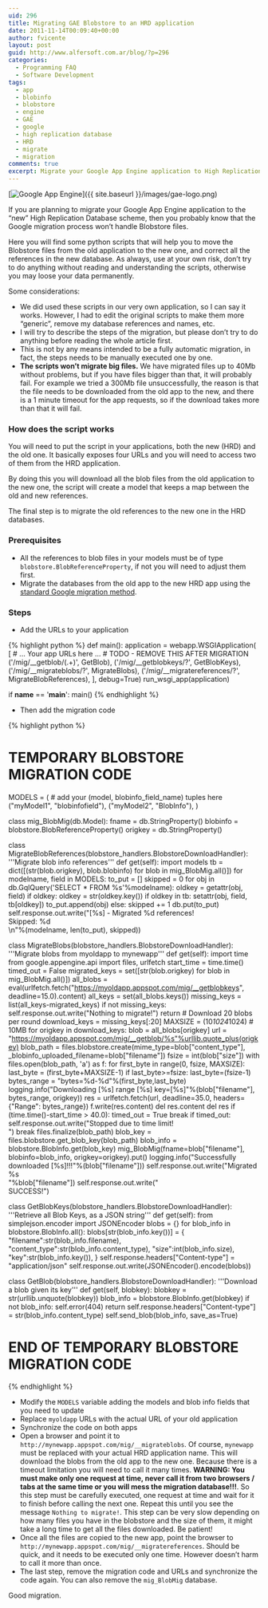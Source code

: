 ```yaml
---
uid: 296
title: Migrating GAE Blobstore to an HRD application
date: 2011-11-14T00:09:40+00:00
author: fvicente
layout: post
guid: http://www.alfersoft.com.ar/blog/?p=296
categories:
  - Programming FAQ
  - Software Development
tags:
  - app
  - blobinfo
  - blobstore
  - engine
  - GAE
  - google
  - high replication database
  - HRD
  - migrate
  - migration
comments: true
excerpt: Migrate your Google App Engine application to High Replication Database scheme
---
```

[<img src="{{ site.baseurl }}/images/gae-logo.png" alt="Google App Engine" title="google app engine"/>]({{ site.baseurl }}/images/gae-logo.png)

If you are planning to migrate your Google App Engine application to the &#8220;new&#8221; High Replication Database scheme, then you probably know that the Google migration process won&#8217;t handle Blobstore files.

Here you will find some python scripts that will help you to move the Blobstore files from the old application to the new one, and correct all the references in the new database. As always, use at your own risk, don&#8217;t try to do anything without reading and understanding the scripts, otherwise you may loose your data permanently.

<!--more-->

Some considerations:

* We did used these scripts in our very own application, so I can say it works. However, I had to edit the original scripts to make them more &#8220;generic&#8221;, remove my database references and names, etc.
* I will try to describe the steps of the migration, but please don&#8217;t try to do anything before reading the whole article first.
* This is not by any means intended to be a fully automatic migration, in fact, the steps needs to be manually executed one by one.
* **The scripts won&#8217;t migrate big files.** We have migrated files up to 40Mb without problems, but if you have files bigger than that, it will probably fail. For example we tried a 300Mb file unsuccessfully, the reason is that the file needs to be downloaded from the old app to the new, and there is a 1 minute timeout for the app requests, so if the download takes more than that it will fail.

### How does the script works

You will need to put the script in your applications, both the new (HRD) and the old one. It basically exposes four URLs and you will need to access two of them from the HRD application.

By doing this you will download all the blob files from the old application to the new one, the script will create a model that keeps a map between the old and new references.

The final step is to migrate the old references to the new one in the HRD databases.

### Prerequisites

* All the references to blob files in your models must be of type `blobstore.BlobReferenceProperty`, if not you will need to adjust them first.
* Migrate the databases from the old app to the new HRD app using the [standard Google migration method](http://code.google.com/appengine/docs/adminconsole/applicationsettings.html#Migrate_from_Master/Slave_to_High_Replication_Datastore "Google App Engine migrate datastore").

### Steps

* Add the URLs to your application

{% highlight python %}
def main():
    application = webapp.WSGIApplication(
          [
           # ... Your app URLs here ...
           # TODO - REMOVE THIS AFTER MIGRATION
           ('/mig/__getblob/(.+)', GetBlob),
           ('/mig/__getblobkeys/?', GetBlobKeys),
           ('/mig/__migrateblobs/?', MigrateBlobs),
           ('/mig/__migratereferences/?', MigrateBlobReferences),
          ], debug=True)
    run_wsgi_app(application)

if __name__ == '__main__':
  main()
{% endhighlight %}

* Then add the migration code

{% highlight python %}
####
# TEMPORARY BLOBSTORE MIGRATION CODE
####

MODELS = (
    # add your (model, blobinfo_field_name) tuples here
    ("myModel1", "blobinfofield"),
    ("myModel2", "BlobInfo"),
)

class mig_BlobMig(db.Model):
    fname = db.StringProperty()
    blobinfo = blobstore.BlobReferenceProperty()
    origkey = db.StringProperty()

class MigrateBlobReferences(blobstore_handlers.BlobstoreDownloadHandler):
    '''Migrate blob info references'''
    def get(self):
        import models
        tb = dict([(str(blob.origkey), blob.blobinfo) for blob in mig_BlobMig.all()])
        for modelname, field in MODELS:
            to_put = []
            skipped = 0
            for obj in db.GqlQuery('SELECT * FROM %s'%modelname):
                oldkey = getattr(obj, field)
                if oldkey:
                    oldkey = str(oldkey.key())
                if oldkey in tb:
                    setattr(obj, field, tb[oldkey])
                    to_put.append(obj)
                else:
                    skipped += 1
            db.put(to_put)
            self.response.out.write("[%s] - Migrated %d references!<br/>Skipped: %d<br/>\n"%(modelname, len(to_put), skipped))

class MigrateBlobs(blobstore_handlers.BlobstoreDownloadHandler):
    '''Migrate blobs from myoldapp to mynewapp'''
    def get(self):
        import time
        from google.appengine.api import files, urlfetch
        start_time = time.time()
        timed_out = False
        migrated_keys = set([str(blob.origkey) for blob in mig_BlobMig.all()])
        all_blobs = eval(urlfetch.fetch("https://myoldapp.appspot.com/mig/__getblobkeys", deadline=15.0).content)
        all_keys = set(all_blobs.keys())
        missing_keys = list(all_keys-migrated_keys)
        if not missing_keys:
            self.response.out.write("Nothing to migrate!")
            return
        # Download 20 blobs per round
        download_keys = missing_keys[:20]
        MAXSIZE = (10*1024*1024) # 10MB
        for origkey in download_keys:
            blob = all_blobs[origkey]
            url = "https://myoldapp.appspot.com/mig/__getblob/%s"%urllib.quote_plus(origkey)
            blob_path = files.blobstore.create(mime_type=blob["content_type"], _blobinfo_uploaded_filename=blob["filename"])
            fsize = int(blob["size"])
            with files.open(blob_path, 'a') as f:
                for first_byte in range(0, fsize, MAXSIZE):
                    last_byte = (first_byte+MAXSIZE-1)
                    if last_byte>=fsize: last_byte=(fsize-1)
                    bytes_range = "bytes=%d-%d"%(first_byte,last_byte)
                    logging.info("Downloading [%s] range [%s] key=[%s]"%(blob["filename"], bytes_range, origkey))
                    res = urlfetch.fetch(url, deadline=35.0, headers={"Range": bytes_range})
                    f.write(res.content)
                    del res.content
                    del res
                    if (time.time()-start_time > 40.0):
                        timed_out = True
                        break
            if timed_out:
                self.response.out.write("Stopped due to time limit!<br/>")
                break
            files.finalize(blob_path)
            blob_key = files.blobstore.get_blob_key(blob_path)
            blob_info = blobstore.BlobInfo.get(blob_key)
            mig_BlobMig(fname=blob["filename"], blobinfo=blob_info, origkey=origkey).put()
            logging.info("Successfully downloaded [%s]!!!"%(blob["filename"]))
            self.response.out.write("Migrated %s<br/>"%blob["filename"])
        self.response.out.write("<br/>SUCCESS!")

class GetBlobKeys(blobstore_handlers.BlobstoreDownloadHandler):
    '''Retrieve all Blob Keys, as a JSON string'''
    def get(self):
        from simplejson.encoder import JSONEncoder
        blobs = {}
        for blob_info in blobstore.BlobInfo.all():
            blobs[str(blob_info.key())] = {
             "filename":str(blob_info.filename),
             "content_type":str(blob_info.content_type),
             "size":int(blob_info.size),
             "key":str(blob_info.key()),
            }
        self.response.headers["Content-type"] = "application/json"
        self.response.out.write(JSONEncoder().encode(blobs))

class GetBlob(blobstore_handlers.BlobstoreDownloadHandler):
    '''Download a blob given its key'''
    def get(self, blobkey):
        blobkey = str(urllib.unquote(blobkey))
        blob_info = blobstore.BlobInfo.get(blobkey)
        if not blob_info:
            self.error(404)
            return
        self.response.headers["Content-type"] = str(blob_info.content_type)
        self.send_blob(blob_info, save_as=True)

####
# END OF TEMPORARY BLOBSTORE MIGRATION CODE
####
{% endhighlight %}

* Modify the `MODELS` variable adding the models and blob info fields that you need to update
* Replace `myoldapp` URLs with the actual URL of your old application
* Synchronize the code on both apps
* Open a browser and point it to `http://mynewapp.appspot.com/mig/__migrateblobs`. Of course, `mynewapp` must be replaced with your actual HRD application name. This will download the blobs from the old app to the new one. Because there is a timeout limitation you will need to call it many times. **WARNING: You must make only one request at time, never call it from two browsers / tabs at the same time or you will mess the migration database!!!**. So this step must be carefully executed, one request at time and wait for it to finish before calling the next one. Repeat this until you see the message `Nothing to migrate!`. This step can be very slow depending on how many files you have in the blobstore and the size of them, it might take a long time to get all the files downloaded. Be patient!
* Once all the files are copied to the new app, point the browser to `http://mynewapp.appspot.com/mig/__migratereferences`. Should be quick, and it needs to be executed only one time. However doesn&#8217;t harm to call it more than once.
* The last step, remove the migration code and URLs and synchronize the code again. You can also remove the <code>mig_BlobMig</code> database.

Good migration.
